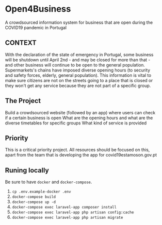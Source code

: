 # Open4Business
A crowdsourced information system for business that are open during the COVID19 pandemic in Portugal 


## CONTEXT
With the declaration of the state of emergency in Portugal, some business will be shutdown until April 2nd - and may be closed for more than that - and other business will continue to be open to the general population. Supermarkets's chains have imposed diverse opening hours (to security and safety forces, elderly, general population). This information is vital to make sure citizens are not on the streets going to a place that is closed or they won't get any service because they are not part of a specific group. 

## The Project
Build a crowdsourced website (followed by an app) where users can check if a certain business is open
What are the opening hours and what are the diverse timetables for specific groups
What kind of service is provided 

## Priority 
This is a critical priority project. All resources should be focused on this, apart from the team that is developing the app for covid19estamoson.gov.pt 

## Runing locally

Be sure to have `docker` and `docker-compose`.

1. `cp .env.example-docker .env`
1. `docker-compose build`
1. `docker-compose up -d`
1. `docker-compose exec laravel-app composer install`
1. `docker-compose exec laravel-app php artisan config:cache`
1. `docker-compose exec laravel-app php artisan migrate`
